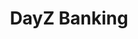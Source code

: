 ---
layout: project
title: "DayZ Banking"

descriptions:
    - "Banking is a mod for the game DayZ that, as the name suggests, adds a banking system to the game. It consists of ATMs that players can interact with, allowing them to safely deposit a certain amount of money before heading out or withdraw some when they want to gear up at a trader."

role-descriptions:
    - "As the developer of the mod, I worked on every part of it. Since it was essentially my first mod for DayZ, this required a decent amount of time, as I had to familiarize myself not only with the modding side of DayZ's Enfusion Engine but also figure out aspects that I had relatively little hands-on experience with at the time, for example, the networking required to get the mod to work in multiplayer."

links:
    -   name: "github"
        url: "https://github.com/DennisVidal/DayZ-Banking"
        icon: "fab fa-github"
    -   name: "steam"
        url: "https://steamcommunity.com/sharedfiles/filedetails/?id=1836257061"
        icon: "fab fa-steam"

release: "August 2019"

engine:
    name: "Enfusion"
    url: "https://enfusionengine.com"

languages:
    -   name: "Enforce Script (C#&#8209like)"
        url: "https://community.bistudio.com/wiki/DayZ:Enforce_Script_Syntax"

roles:
    - "Programmer"
    - "Designer"
    - "Artist"

tools:
    -   name: "Visual Studio"
    -   name: "DayZ Tools"
        url: "https://store.steampowered.com/app/830640/DayZ_Tools/"
    -   name: "Blender"
    -   name: "Substance Painter"

screenshots:
    - "/images/dayz-banking/banking-1.jpg"
    - "/images/dayz-banking/banking-2.jpg"
    - "/images/dayz-banking/banking-3.jpg"
    - "/images/dayz-banking/banking-4.jpg"
    - "/images/dayz-banking/banking-5.jpg"
    - "/images/dayz-banking/banking-6.jpg"
    - "/images/dayz-banking/banking-7.jpg"
    - "/images/dayz-banking/banking-8.jpg"
    - "/images/dayz-banking/banking-9.jpg"
---